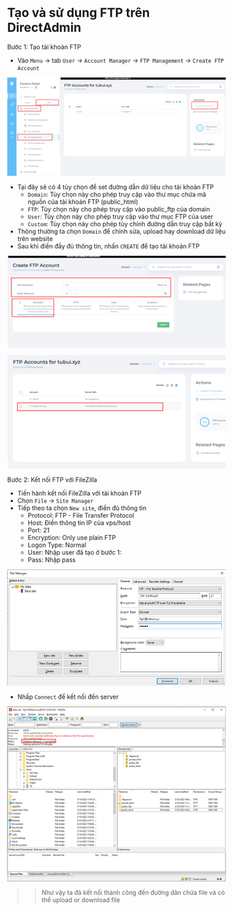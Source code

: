 # Tạo và sử dụng FTP trên DirectAdmin
Bước 1: Tạo tài khoản FTP 
- Vào `Menu` -> tab `User` -> `Account Manager` -> `FTP Management` -> `Create FTP Account`

![](./images/ftpacc.png)

- Tại đây sẽ có 4 tùy chọn để set đường dẫn dữ liệu cho tài khoản FTP
	+ `Domain`: Tùy chọn này cho phép truy cập vào thư mục chứa mã nguồn của tài khoản FTP (public_html)
	+ `FTP`: Tùy chọn này cho phép truy cập vào public_ftp của domain
	+ `User`: Tùy chọn này cho phép truy cập vào thư mục FTP của user
	+ `Custom`: Tùy chọn này cho phép tùy chỉnh đường dẫn truy cập bất kỳ
- Thông thường ta chọn `Domain` để chỉnh sửa, upload hay download dữ liệu trên website
- Sau khi điền đầy đủ thông tin, nhấn `CREATE` để tạo tài khoản FTP

![](./images/ftpacc1.png)

![](./images/ftpacc2.png)

Bước 2: Kết nối FTP với FileZilla
- Tiến hành kết nối FileZilla với tài khoản FTP 
- Chọn `File` -> `Site Manager`
- Tiếp theo ta chọn `New site`, điền đủ thông tin
	+ Protocol: FTP - File Transfer Protocol
	+ Host: Điền thông tin IP của vps/host
	+ Port: 21
	+ Encryption: Only use plain FTP
	+ Logon Type: Normal
	+ User: Nhập user đã tạo ở bước 1:
	+ Pass: Nhập pass

![](./images/filezilla.png)

- Nhấp `Connect` để kết nối đến server

![](./images/filezilla1.png)

>> Như vậy ta đã kết nối thành công đến đường dãn chứa file và có thể upload or download file